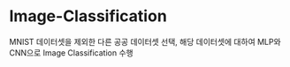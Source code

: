 # Image-Classification
MNIST 데이터셋을 제외한 다른 공공 데이터셋 선택, 해당 데이터셋에 대하여 MLP와 CNN으로 Image Classification 수행
